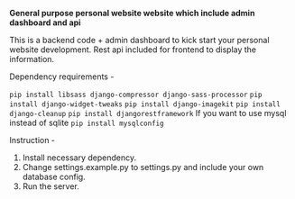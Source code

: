**General purpose personal website website which include admin dashboard and api**

This is a backend code + admin dashboard to kick start your personal website development. Rest api included for frontend to display the information.

Dependency requirements -

`pip install libsass django-compressor django-sass-processor`
`pip install django-widget-tweaks`
`pip install django-imagekit`
`pip install django-cleanup`
`pip install djangorestframework`
If you want to use mysql instead of sqlite
`pip install mysqlconfig`

Instruction -

1. Install necessary dependency.
2. Change settings.example.py to settings.py and include your own database config.
3. Run the server.
